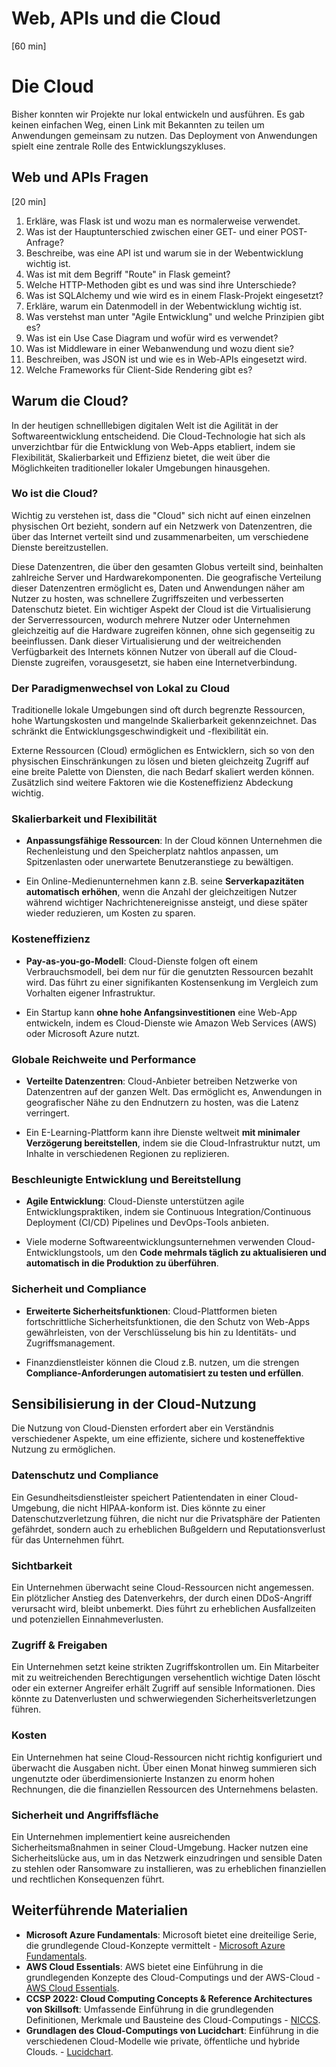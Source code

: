# Web, APIs und die Cloud
[60 min]

# Die Cloud
Bisher konnten wir Projekte nur lokal entwickeln und ausführen. Es gab keinen einfachen Weg, einen Link mit Bekannten zu teilen um Anwendungen gemeinsam zu nutzen. Das Deployment von Anwendungen spielt eine zentrale Rolle des Entwicklungszykluses.

## Web und APIs Fragen 
[20 min]
1. Erkläre, was Flask ist und wozu man es normalerweise verwendet.
2. Was ist der Hauptunterschied zwischen einer GET- und einer POST-Anfrage?
3. Beschreibe, was eine API ist und warum sie in der Webentwicklung wichtig ist.
4. Was ist mit dem Begriff "Route" in Flask gemeint?
5. Welche HTTP-Methoden gibt es und was sind ihre Unterschiede?
6. Was ist SQLAlchemy und wie wird es in einem Flask-Projekt eingesetzt?
7. Erkläre, warum ein Datenmodell in der Webentwicklung wichtig ist.
8. Was verstehst man unter "Agile Entwicklung" und welche Prinzipien gibt es?
9.  Was ist ein Use Case Diagram und wofür wird es verwendet?
10. Was ist Middleware in einer Webanwendung und wozu dient sie?
11. Beschreiben, was JSON ist und wie es in Web-APIs eingesetzt wird.
12. Welche Frameworks für Client-Side Rendering gibt es?


## Warum die Cloud?
In der heutigen schnelllebigen digitalen Welt ist die Agilität in der Softwareentwicklung entscheidend. Die Cloud-Technologie hat sich als unverzichtbar für die Entwicklung von Web-Apps etabliert, indem sie Flexibilität, Skalierbarkeit und Effizienz bietet, die weit über die Möglichkeiten traditioneller lokaler Umgebungen hinausgehen.

### Wo ist die Cloud?
Wichtig zu verstehen ist, dass die "Cloud" sich nicht auf einen einzelnen physischen Ort bezieht, sondern auf ein Netzwerk von Datenzentren, die über das Internet verteilt sind und zusammenarbeiten, um verschiedene Dienste bereitzustellen. 

Diese Datenzentren, die über den gesamten Globus verteilt sind, beinhalten zahlreiche Server und Hardwarekomponenten. Die geografische Verteilung dieser Datenzentren ermöglicht es, Daten und Anwendungen näher am Nutzer zu hosten, was schnellere Zugriffszeiten und verbesserten Datenschutz bietet. Ein wichtiger Aspekt der Cloud ist die Virtualisierung der Serverressourcen, wodurch mehrere Nutzer oder Unternehmen gleichzeitig auf die Hardware zugreifen können, ohne sich gegenseitig zu beeinflussen. Dank dieser Virtualisierung und der weitreichenden Verfügbarkeit des Internets können Nutzer von überall auf die Cloud-Dienste zugreifen, vorausgesetzt, sie haben eine Internetverbindung.


### Der Paradigmenwechsel von Lokal zu Cloud
Traditionelle lokale Umgebungen sind oft durch begrenzte Ressourcen, hohe Wartungskosten und mangelnde Skalierbarkeit gekennzeichnet. Das schränkt die Entwicklungsgeschwindigkeit und -flexibilität ein.

Externe Ressourcen (Cloud) ermöglichen es Entwicklern, sich so von den physischen Einschränkungen zu lösen und bieten gleichzeitg Zugriff auf eine breite Palette von Diensten, die nach Bedarf skaliert werden können. Zusätzlich sind weitere Faktoren wie die Kosteneffizienz Abdeckung wichtig.

### Skalierbarkeit und Flexibilität
- **Anpassungsfähige Ressourcen**: In der Cloud können Unternehmen die Rechenleistung und den Speicherplatz nahtlos anpassen, um Spitzenlasten oder unerwartete Benutzeranstiege zu bewältigen. 

- Ein Online-Medienunternehmen kann z.B. seine **Serverkapazitäten automatisch erhöhen**, wenn die Anzahl der gleichzeitigen Nutzer während wichtiger Nachrichtenereignisse ansteigt, und diese später wieder reduzieren, um Kosten zu sparen.

### Kosteneffizienz

- **Pay-as-you-go-Modell**: Cloud-Dienste folgen oft einem Verbrauchsmodell, bei dem nur für die genutzten Ressourcen bezahlt wird. Das führt zu einer signifikanten Kostensenkung im Vergleich zum Vorhalten eigener Infrastruktur.

- Ein Startup kann **ohne hohe Anfangsinvestitionen** eine Web-App entwickeln, indem es Cloud-Dienste wie Amazon Web Services (AWS) oder Microsoft Azure nutzt.

### Globale Reichweite und Performance

- **Verteilte Datenzentren**: Cloud-Anbieter betreiben Netzwerke von Datenzentren auf der ganzen Welt. Das ermöglicht es, Anwendungen in geografischer Nähe zu den Endnutzern zu hosten, was die Latenz verringert.

- Ein E-Learning-Plattform kann ihre Dienste weltweit **mit minimaler Verzögerung bereitstellen**, indem sie die Cloud-Infrastruktur nutzt, um Inhalte in verschiedenen Regionen zu replizieren.

### Beschleunigte Entwicklung und Bereitstellung

- **Agile Entwicklung**: Cloud-Dienste unterstützen agile Entwicklungspraktiken, indem sie Continuous Integration/Continuous Deployment (CI/CD) Pipelines und DevOps-Tools anbieten.

- Viele moderne Softwareentwicklungsunternehmen verwenden Cloud-Entwicklungstools, um den **Code mehrmals täglich zu aktualisieren und automatisch in die Produktion zu überführen**.

### Sicherheit und Compliance

- **Erweiterte Sicherheitsfunktionen**: Cloud-Plattformen bieten fortschrittliche Sicherheitsfunktionen, die den Schutz von Web-Apps gewährleisten, von der Verschlüsselung bis hin zu Identitäts- und Zugriffsmanagement.

- Finanzdienstleister können die Cloud z.B. nutzen, um die strengen **Compliance-Anforderungen automatisiert zu testen und erfüllen**.


## Sensibilisierung in der Cloud-Nutzung
Die Nutzung von Cloud-Diensten erfordert aber ein Verständnis verschiedener Aspekte, um eine effiziente, sichere und kosteneffektive Nutzung zu ermöglichen.

### Datenschutz und Compliance
Ein Gesundheitsdienstleister speichert Patientendaten in einer Cloud-Umgebung, die nicht HIPAA-konform ist. Dies könnte zu einer Datenschutzverletzung führen, die nicht nur die Privatsphäre der Patienten gefährdet, sondern auch zu erheblichen Bußgeldern und Reputationsverlust für das Unternehmen führt.

### Sichtbarkeit
Ein Unternehmen überwacht seine Cloud-Ressourcen nicht angemessen. Ein plötzlicher Anstieg des Datenverkehrs, der durch einen DDoS-Angriff verursacht wird, bleibt unbemerkt. Dies führt zu erheblichen Ausfallzeiten und potenziellen Einnahmeverlusten.

### Zugriff & Freigaben
Ein Unternehmen setzt keine strikten Zugriffskontrollen um. Ein Mitarbeiter mit zu weitreichenden Berechtigungen versehentlich wichtige Daten löscht oder ein externer Angreifer erhält Zugriff auf sensible Informationen. Dies könnte zu Datenverlusten und schwerwiegenden Sicherheitsverletzungen führen.

### Kosten
Ein Unternehmen hat seine Cloud-Ressourcen nicht richtig konfiguriert und überwacht die Ausgaben nicht. Über einen Monat hinweg summieren sich ungenutzte oder überdimensionierte Instanzen zu enorm hohen Rechnungen, die die finanziellen Ressourcen des Unternehmens belasten.

### Sicherheit und Angriffsfläche
Ein Unternehmen implementiert keine ausreichenden Sicherheitsmaßnahmen in seiner Cloud-Umgebung. Hacker nutzen eine Sicherheitslücke aus, um in das Netzwerk einzudringen und sensible Daten zu stehlen oder Ransomware zu installieren, was zu erheblichen finanziellen und rechtlichen Konsequenzen führt.


## Weiterführende Materialien
- **Microsoft Azure Fundamentals**: Microsoft bietet eine dreiteilige Serie, die grundlegende Cloud-Konzepte vermittelt - [Microsoft Azure Fundamentals](https://learn.microsoft.com/en-us/training/paths/microsoft-azure-fundamentals-describe-cloud-concepts/).
- **AWS Cloud Essentials**: AWS bietet eine Einführung in die grundlegenden Konzepte des Cloud-Computings und der AWS-Cloud - [AWS Cloud Essentials](https://aws.amazon.com).
- **CCSP 2022: Cloud Computing Concepts & Reference Architectures von Skillsoft**: Umfassende Einführung in die grundlegenden Definitionen, Merkmale und Bausteine des Cloud-Computings - [NICCS](https://niccs.cisa.gov).
- **Grundlagen des Cloud-Computings von Lucidchart**: Einführung in die verschiedenen Cloud-Modelle wie private, öffentliche und hybride Clouds. - [Lucidchart](https://www.lucidchart.com).
